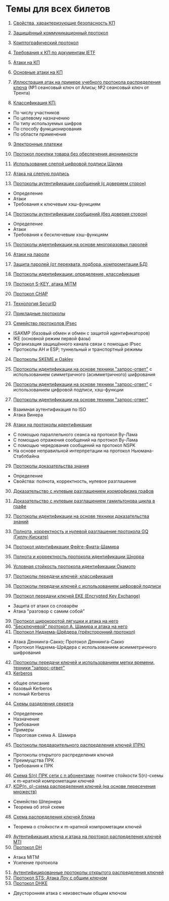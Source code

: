 # Темы для всех билетов

1. [Свойства, характеризующие безопасность КП](./404.md)
2. [Защищённый коммуникационный протокол](./404.md)
3. [Криптографический протокол](./404.md)
4. [Требования к КП по документам IETF](./404.md)

5. [Атаки на КП](./404.md)
6. [Основные атаки на КП](./404.md)
7. [Иллюстрация атак на примере учебного протокола распределения ключа](./404.md)
  (№1 сеансовый ключ от Алисы; №2 сеансовый ключ от Трента)

8. [Классификация КП:](./404.md)
  - По числу участников
  - По целевому назначению
  - По типу используемых шифров
  - По способу функционирования
  - По области применения

9. [Электронные платежи](./404.md)
10. [Протокол покупки товара без обеспечения анонимности](./404.md)
11. [Использование слепой цифровой подписи Шаума](./404.md)
12. [Атака на слепую подпись](./404.md)

13. [Протоколы аутентификации сообщений (с доверием сторон)](./404.md)
  - Определение
  - Атаки
  - Требования к ключевым хэш-функциям

14. [Протоколы аутентификации сообщений (без доверия сторон)](./404.md)
  - Определение
  - Атаки
  - Требования к бесключевым хэш-функциям

15. [Протоколы идентификации на основе многоразовых паролей](./404.md)
16. [Атаки на пароли](./404.md)
17. [Защита паролей (от перехвата, подбора, компрометации БД)](./404.md)

18. [Протоколы идентификации: определение, классификация](./404.md)
19. [Протокол S-KEY, атака MITM](./404.md)
20. [Протокол CHAP](./404.md)
21. [Технология SecurID](./404.md)

22. [Прикладные протоколы](./404.md)
23. [Семейство протоколов IPsec](./404.md)
  - ISAKMP (базовый обмен и обмен с защитой идентификаторов)
  - IKE (основной режим первой фазы)
  - Организация защищённого канала связи с помощью IPsec
  - Протоколы AH и ESP; туннельный и транспортный режимы
24. [Протоколы SKEME и Oakley](./404.md)

25. [Протоколы идентификации на основе техники "запрос-ответ"](./404.md)
с использованием симметричного (асимметричного) шифрования
26. [Протоколы идентификации на основе техники "запрос-ответ"](./404.md)
с использованием цифровой подписи, хэш-функции
27. [Протоколы идентификации на основе техники "запрос-ответ"](./404.md)
  - Взаимная аутентификация по ISO
  - Атака Винера

28. [Атаки на протоколы идентификации](./404.md)
  - С помощью параллельного сеанса на протокол Ву-Лама
  - С помощью отражения сообщений на протокол Ву-Лама
  - С помощью чередования сообщений на протокол NSPK
  - На основе неправильной интерпретации на протокол Ньюмана-Стаблбайна

29. [Протоколы доказательства знания](./404.md)
  - Определение
  - Свойства: полнота, корректность, нулевое разглашение
30. [Доказательство с нулевым разглашением изоморфизма графов](./404.md)
31. [Доказательство с нулевым разглашением гамильтонова цикла в графе](./404.md)

31. [Протоколы идентификации на основе техники доказательства знаний](./404.md)
32. [Полнота, корректность и нулевой разглашение протокола GQ (Гиллу-Кискате)](./404.md)
33. [Протокол идентификации Фейге-Фиата-Шамира](./404.md)
34. [Полнота и корректность протокола идентификации Шнорра](./404.md)
35. [Условная стойкость протокола идентификации Окамото](./404.md)

36. [Протоколы передачи ключей; классификация](./404.md)
37. [Протоколы передачи ключей с использованием цифровой подписи](./404.md)
38. [Протокол передачи ключей EKE (Encrypted Key Exchange)](./404.md)
  - Защита от атаки со словарём
  - Атака "разговор с самим собой"
39. [Протокол широкоротой лягушки и атака на него](./404.md)
40. ["Бесключевой" протокол А. Шамира и атака на него](./404.md)
41. [Протокол Нидхема-Шрёдера (трёхсторонний протокол)](./404.md)
  - Атака Деннинга-Сакко; Протокол Деннинга-Сакко
  - Протокол Нидхема-Шрёдера с использованием асимметричного шифрования
42. [Протоколы передачи ключей и использованием метки времени, техники "запрос-ответ"](./404.md)
43. [Kerberos](./404.md)
  - общее описание
  - базовый Kerberos
  - полный Kerberos

44. [Схемы разделения секрета](./404.md)
  - Определение
  - Назначение
  - Требования
  - Примеры
  - Пороговая схема А. Шамира

45. [Протоколы предварительного распределения ключей (ПРК)](./404.md)
  - Протоколы открытого распределения ключей
  - Преимущства ПРК
  - Требования к ПРК
46. [Схема S(n) ПРК сети с n абонентами;](./404.md)
    понятие стойкости S(n)-схемы к m-кратной компрометации ключей
47. [KDP(n, q)-схема распределения ключей (на основе пересечения множеств)](./404.md)
  - Семейство Шпернера
  - Теорема об этой схеме
48. [Схема распределения ключей блома](./404.md)
  - Теорема о стойкости к m-кратной компрометации ключей
49. [Аутентификация ключа и атака на протокол распределения ключей MTI](./404.md)
50. [Протокол DH](./404.md)
  - Атака MITM
  - Усиление протокола

51. [Аутентифицированные протоколы открытого распределения ключей](./404.md)
52. [Протокол STS; Атака Лоу с общим ключом](./404.md)
53. [Протокол DHKE](./404.md)
  - Двусторонняя атака с неизвестным общим ключом
